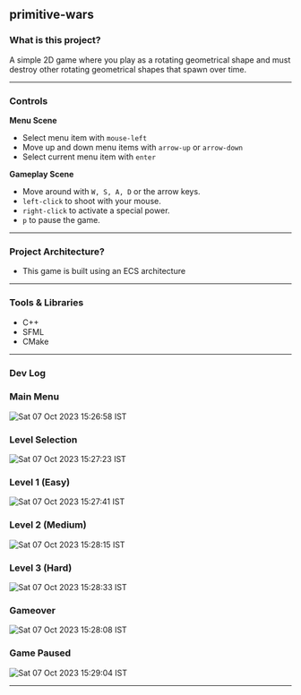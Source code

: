 ## primitive-wars

### What is this project?
A simple 2D game where you play as a rotating geometrical shape and must destroy other rotating geometrical shapes that spawn over time.

---

### Controls

**Menu Scene**
- Select menu item with `mouse-left`
- Move up and down menu items with `arrow-up` or `arrow-down`
- Select current menu item with `enter`

**Gameplay Scene**
- Move around with `W, S, A, D` or the arrow keys. 
- `left-click` to shoot with your mouse.
- `right-click` to activate a special power. 
- `p` to pause the game.

---

### Project Architecture?
- This game is built using an ECS architecture

---

### Tools & Libraries
- C++
- SFML
- CMake

---

### Dev Log

### Main Menu
![Sat 07 Oct 2023 15:26:58 IST](https://github.com/Ticketedmoon/primitive-wars/assets/21260839/0d99bbe1-455d-43ed-ae07-5499035f90e3)

### Level Selection
![Sat 07 Oct 2023 15:27:23 IST](https://github.com/Ticketedmoon/primitive-wars/assets/21260839/7b530eb9-e708-4119-8213-3687a7690984)

### Level 1 (Easy)
![Sat 07 Oct 2023 15:27:41 IST](https://github.com/Ticketedmoon/primitive-wars/assets/21260839/dc8b9081-6293-4ddc-bc7c-c52abc31b628)

### Level 2 (Medium)
![Sat 07 Oct 2023 15:28:15 IST](https://github.com/Ticketedmoon/primitive-wars/assets/21260839/22c66836-1c7b-496b-a7a7-3721438703d9)

### Level 3 (Hard)
![Sat 07 Oct 2023 15:28:33 IST](https://github.com/Ticketedmoon/primitive-wars/assets/21260839/48cb0625-8a9c-4eed-8637-26d0daf42f07)

### Gameover 
![Sat 07 Oct 2023 15:28:08 IST](https://github.com/Ticketedmoon/primitive-wars/assets/21260839/ee116873-2ca0-4aa6-8d69-8f623fab2489)

### Game Paused
![Sat 07 Oct 2023 15:29:04 IST](https://github.com/Ticketedmoon/primitive-wars/assets/21260839/ab499512-bc4a-4ff1-9e2d-966ca0d216c7)


---